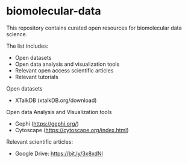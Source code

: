 # biomolecular-data
This repository contains curated open resources for biomolecular data science.

The list includes:
- Open datasets
- Open data analysis and visualization tools
- Relevant open access scientific articles
- Relevant tutorials

Open datasets

- XTalkDB (xtalkDB.org/download)

Open data Analysis and Visualization tools

- Gephi (https://gephi.org/)
- Cytoscape (https://cytoscape.org/index.html)

Relevant scientific articles:

- Google Drive: https://bit.ly/3x8xdNl
